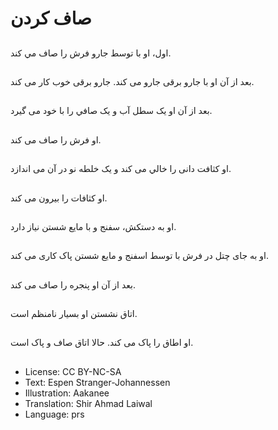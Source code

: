 # صاف کردن

##
اول، او با توسط جارو فرش را صاف مي کند.

##
بعد از آن او با جارو برقی جارو می کند. جارو برقی خوب کار می کند.

##
بعد از آن او يک سطل آب و يک صافي را با خود می گيرد.

##
او فرش را صاف می کند.

##
او کثافت دانی را خالي می کند و يک خلطه نو در آن می اندازد.

##
او کثافات را بیرون می کند.

##
او به دستکش، سفنج و با مايع شستن نياز دارد.

##
او به جای چتل در فرش با توسط اسفنج و مايع شستن پاک کاری می کند.

##
بعد از آن او پنجره را صاف می کند.

##
اتاق نشستن او بسيار نامنظم است.

##
او اطاق را پاک می کند. حالا اتاق صاف و پاک است.

##
* License: CC BY-NC-SA
* Text: Espen Stranger-Johannessen
* Illustration: Aakanee
* Translation: Shir Ahmad Laiwal
* Language: prs
